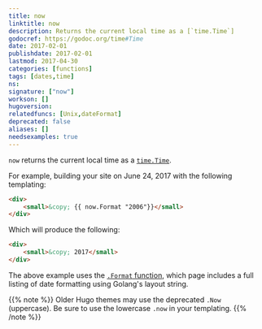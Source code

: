 ```yaml
---
title: now
linktitle: now
description: Returns the current local time as a [`time.Time`]
godocref: https://godoc.org/time#Time
date: 2017-02-01
publishdate: 2017-02-01
lastmod: 2017-04-30
categories: [functions]
tags: [dates,time]
ns:
signature: ["now"]
workson: []
hugoversion:
relatedfuncs: [Unix,dateFormat]
deprecated: false
aliases: []
needsexamples: true
---
```


`now` returns the current local time as a [`time.Time`](https://godoc.org/time#Time).

For example, building your site on June 24, 2017 with the following templating:

```html
<div>
    <small>&copy; {{ now.Format "2006"}}</small>
</div>
```

Which will produce the following:

```html
<div>
    <small>&copy; 2017</small>
</div>
```

The above example uses the [`.Format` function](/functions/format), which page includes a full listing of date formatting using Golang's layout string.

{{% note %}}
Older Hugo themes may use the deprecated `.Now` (uppercase). Be sure to use the lowercase `.now` in your templating.
{{% /note %}}
